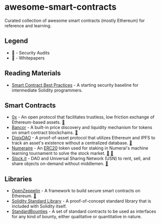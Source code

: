 # awesome-smart-contracts

Curated collection of awesome smart contracts (mostly Ethereum) for reference
and learning.

## Legend

- :closed_lock_with_key: - Security Audits
- :page_facing_up: - Whitepapers

## Reading Materials

- [Smart Contract Best Practices](https://github.com/ConsenSys/smart-contract-best-practices) - A starting security baseline for intermediate Solidity programmers.

## Smart Contracts

- [0x](https://github.com/0xProject/contracts) - An open protocol that facilitates trustless, low friction exchange of Ethereum-based assets. [:page_facing_up:](https://0xproject.com/pdfs/0x_white_paper.pdf "Whitepaper")
- [Bancor](https://github.com/bancorprotocol/contracts) - A built-in price discovery and liquidity mechanism for tokens on smart contract blockchains. [:page_facing_up:](https://www.bancor.network/whitepaper "Whitepaper")
- [DigixDAO](https://github.com/DigixGlobal/digixdao-contracts) - A proof-of-asset protocol that utilizes Ethereum and IPFS to track an asset's existence without a centralized database. [:page_facing_up:](https://dgx.io/whitepaper.pdf "Whitepaper")
- [Numeraire](https://github.com/numerai/contract) - An [ERC20](https://github.com/ethereum/EIPs/issues/20) token used for staking in Numerai's machine learning tournament to solve the stock market. [:closed_lock_with_key:](https://github.com/numerai/contract/blob/master/security_audit.pdf "Security Audit") [:page_facing_up:](https://numer.ai/whitepaper.pdf "Whitepaper")
- [Slock.it](https://github.com/slockit/smart-contract) - DAO and Universal Sharing Network (USN) to rent, sell, and share objects on-demand without middlemen. [:page_facing_up:](https://download.slock.it/public/DAO/WhitePaper.pdf "Whitepaper")

## Libraries

- [OpenZeppelin](https://github.com/OpenZeppelin/zeppelin-solidity) - A framework to build secure smart contracts on Ethereum. [:closed_lock_with_key:](https://github.com/OpenZeppelin/zeppelin-solidity/tree/master/audit "Security Audits")
- [Solidity Standard Library](https://github.com/ethereum/solidity/tree/develop/std) - A proof-of-concept standard library that is included with Solidity itself.
- [StandardBounties](https://github.com/ConsenSys/StandardBounties) - A set of standard contracts to be used as interfaces for any kind of bounty, either qualitative or quantitative in nature.
